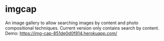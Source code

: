 # imgcap
An image gallery to allow searching images by content and photo compositional techniques. Current version only contains search by content.
Demo: https://img-cap-851de0d0f814.herokuapp.com/

